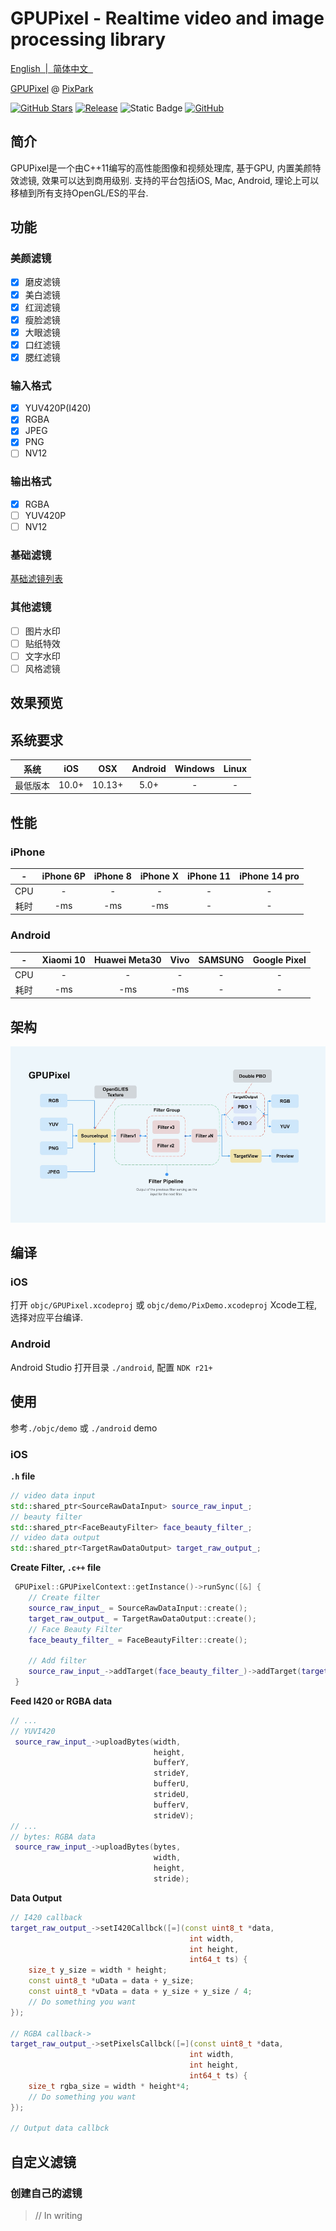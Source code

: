 # GPUPixel - Realtime video and image processing library
<p align="left">
<a href="./doc/README_en.md"> English &nbsp;|&nbsp; </a>  
<a href="./README.md"> 简体中文 &nbsp; </a>
</p>

<p align="left">
<a href="https://github.com/pixpark/GPUPixel">GPUPixel</a>
@
<a href="https://github.com/pixpark">PixPark</a>
</p>

<p align="left">

[![GitHub Stars](https://img.shields.io/github/stars/pixpark/GPUPixel?style=social)](https://github.com/pixpark/GPUPixel/stargazers)
[![Release](https://img.shields.io/github/v/release/pixpark/GPUPixel)](https://github.com/pixpark/GPUPixel/releases/latest)
![Static Badge](https://img.shields.io/badge/Platform-iOS_%7C%20macOS%20%7C%20Android-red)
[![GitHub](https://img.shields.io/github/license/pixpark/GPUPixel)
](https://github.com/pixpark/GPUPixel/blob/main/LICENSE)

</p> 

## 简介 ##

GPUPixel是一个由C++11编写的高性能图像和视频处理库, 基于GPU, 内置美颜特效滤镜, 效果可以达到商用级别.
支持的平台包括iOS, Mac, Android, 理论上可以移植到所有支持OpenGL/ES的平台.

## 功能 ##
### 美颜滤镜
- [x] 磨皮滤镜 
- [x] 美白滤镜
- [x] 红润滤镜
- [x] 瘦脸滤镜
- [x] 大眼滤镜
- [x] 口红滤镜
- [x] 腮红滤镜

### 输入格式
- [x] YUV420P(I420)
- [x] RGBA
- [x] JPEG
- [x] PNG
- [ ] NV12

### 输出格式
- [x] RGBA
- [ ] YUV420P
- [ ] NV12

### 基础滤镜
[基础滤镜列表]()

### 其他滤镜
- [ ] 图片水印
- [ ] 贴纸特效
- [ ] 文字水印
- [ ] 风格滤镜
 
## 效果预览


## 系统要求
|系统|iOS|OSX|Android|Windows| Linux |
|:----:|:----:|:----:|:----:|:----:|:----:|
|最低版本|10.0+|10.13+|5.0+|-|-|

## 性能 ##
### iPhone
|-|iPhone 6P|iPhone 8|iPhone X|iPhone 11 | iPhone 14 pro |
|:----:|:----:|:----:|:----:|:----:|:----:|
|CPU|-|-|-|-|-|
|耗时|-ms|-ms|-ms|-|-|
### Android
|-|Xiaomi 10| Huawei Meta30|Vivo|SAMSUNG| Google Pixel |
|:----:|:----:|:----:|:----:|:----:|:----:|
|CPU|-|-|-|-|-|
|耗时|-ms|-ms|-ms|-|-|


## 架构 ##
![Architecture](./doc/architecture.png "GPUPixel Architecture")

## 编译 ##
### iOS
打开 `objc/GPUPixel.xcodeproj` 或 `objc/demo/PixDemo.xcodeproj`  Xcode工程, 选择对应平台编译.

### Android
Android Studio 打开目录 `./android`, 配置 `NDK r21+`
## 使用 ##
参考`./objc/demo` 或 `./android` demo
### iOS
**`.h` file**

```c++
// video data input
std::shared_ptr<SourceRawDataInput> source_raw_input_;
// beauty filter
std::shared_ptr<FaceBeautyFilter> face_beauty_filter_;
// video data output 
std::shared_ptr<TargetRawDataOutput> target_raw_output_;
```
**Create Filter, `.c++` file**

```c++
 GPUPixel::GPUPixelContext::getInstance()->runSync([&] {
    // Create filter
    source_raw_input_ = SourceRawDataInput::create();
    target_raw_output_ = TargetRawDataOutput::create();
    // Face Beauty Filter
    face_beauty_filter_ = FaceBeautyFilter::create();
    
    // Add filter
    source_raw_input_->addTarget(face_beauty_filter_)->addTarget(target_raw_output_);
 }
```

**Feed I420 or RGBA data**

```c++
// ...
// YUVI420
 source_raw_input_->uploadBytes(width,
                                height, 
                                bufferY,
                                strideY, 
                                bufferU, 
                                strideU,
                                bufferV, 
                                strideV);
// ...
// bytes: RGBA data
 source_raw_input_->uploadBytes(bytes,
                                width, 
                                height, 
                                stride);
```

**Data Output**

```c++
// I420 callback
target_raw_output_->setI420Callbck([=](const uint8_t *data, 
                                        int width, 
                                        int height, 
                                        int64_t ts) {
    size_t y_size = width * height;
    const uint8_t *uData = data + y_size;
    const uint8_t *vData = data + y_size + y_size / 4;
    // Do something you want
});

// RGBA callback->
target_raw_output_->setPixelsCallbck([=](const uint8_t *data, 
                                        int width, 
                                        int height, 
                                        int64_t ts) {
    size_t rgba_size = width * height*4;
    // Do something you want
});

// Output data callbck
```

## 自定义滤镜
### 创建自己的滤镜
> // In writing